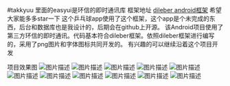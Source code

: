 #takkyuu
里面的easyui是环信的即时通讯库
框架地址 [dileber android框架][1] 希望大家能多多star一下
这个乒乓球app使用了这个框架，这个app是个未完成的东西，后台和数据库也是我设计的，后期会在github上开源。
该Android项目使用了第三方环信的即时通讯。代码基本符合dileber框架。依照dileber框架进行编写的，采用了png图片和字体图标共同开发的。
有兴趣的可以继续沿着这个项目开发

项目效果图
![图片描述][3]
![图片描述][4]
![图片描述][5]
![图片描述][6]
![图片描述][7]
![图片描述][8]
![图片描述][9]
![图片描述][10]
![图片描述][11]
![图片描述][12]
![图片描述][13]


  [1]: https://github.com/dileber/ndileber
  [2]: https://github.com/dileber/takkyuu
  [3]: http://img.mukewang.com/582001e600011c9309601280.jpg
  [4]: http://img.mukewang.com/582001ef000170bc09601280.jpg
  [5]: http://img.mukewang.com/582001f9000137dc09601280.jpg
  [6]: http://img.mukewang.com/5820020c0001809409601280.jpg
  [7]: http://img.mukewang.com/5820021b00019a9a09601280.jpg
  [8]: http://img.mukewang.com/582002250001c7b609601280.jpg
  [9]: http://img.mukewang.com/5820022e00012d0c09601280.jpg
  [10]: http://img.mukewang.com/5820026b0001969a09601280.jpg
  [11]: http://img.mukewang.com/582002760001e16f09601280.jpg
  [12]: http://img.mukewang.com/582002820001c6ba09601280.jpg
  [13]: http://img.mukewang.com/58200298000122ba09601280.jpg
